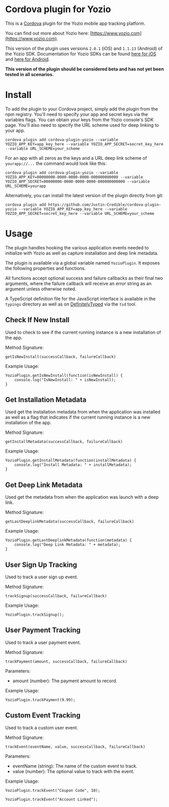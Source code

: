 # Cordova plugin for Yozio

This is a [Cordova](http://cordova.apache.org/) plugin for the Yozio mobile app tracking platform.

You can find out more about Yozio here: [https://www.yozio.com](https://www.yozio.com).

This version of the plugin uses versions `2.0.1` (iOS) and `1.1.13` (Android) of the Yozio SDK. Documentation for Yozio SDKs can be found [here for iOS](https://docs.yozio.com/documents/base-sdk-setup--2) and [here for Android](https://docs.yozio.com/documents/base-sdk-setup).

**This version of the plugin should be considered beta and has not yet been tested in all scenarios.**

# Install

To add the plugin to your Cordova project, simply add the plugin from the npm registry. You'll need to specify your app and secret keys via the variables flags. You can obtain your keys from the Yozio console's SDK page. You'll also need to specify the URL scheme used for deep linking to your app.

    cordova plugin add cordova-plugin-yozio --variable YOZIO_APP_KEY=app_key_here --variable YOZIO_APP_SECRET=secret_key_here --variable URL_SCHEME=your_scheme

For an app with all zeros as the keys and a URL deep link scheme of `yourapp://...` the command would look like this:

    cordova plugin add cordova-plugin-yozio --variable YOZIO_APP_KEY=00000000-0000-0000-0000-000000000000 --variable YOZIO_APP_SECRET=00000000-0000-0000-0000-000000000000 --variable URL_SCHEME=yourapp

Alternatively, you can install the latest version of the plugin directly from git:

    cordova plugin add https://github.com/Justin-Credible/cordova-plugin-yozio --variable YOZIO_APP_KEY=app_key_here --variable YOZIO_APP_SECRET=secret_key_here --variable URL_SCHEME=your_scheme

# Usage

The plugin handles hooking the various application events needed to initialize with Yozio as well as capture installation and deep link metadata.

The plugin is available via a global variable named `YozioPlugin`. It exposes the following properties and functions.

All functions accept optional success and failure callbacks as their final two arguments, where the failure callback will receive an error string as an argument unless otherwise noted.

A TypeScript definition file for the JavaScript interface is available in the `typings` directory as well as on [DefinitelyTyped](https://github.com/borisyankov/DefinitelyTyped) via the `tsd` tool.

## Check If New Install

Used to check to see if the current running instance is a new installation of the app.

Method Signature:

`getIsNewInstall(successCallback, failureCallback)`

Example Usage:

    YozioPlugin.getIsNewInstall(function(isNewInstall) {
        console.log("IsNewInstall: " + isNewInstall);
    }

## Get Installation Metadata

Used get the installation metadata from when the application was installed as well as a flag that indicates if the current running instance is a new installation of the app.

Method Signature:

`getInstallMetadata(successCallback, failureCallback)`

Example Usage:

    YozioPlugin.getInstallMetadata(function(installMetadata) {
        console.log("Install Metadata: " + installMetadata);
    }

## Get Deep Link Metadata

Used get the metadata from when the application was launch with a deep link.

Method Signature:

`getLastDeeplinkMetadata(successCallback, failureCallback)`

Example Usage:

    YozioPlugin.getLastDeeplinkMetadata(function(metadata) {
        console.log("Deep Link Metadata: " + metadata);
    }

## User Sign Up Tracking

Used to track a user sign up event.

Method Signature:

`trackSignup(successCallback, failureCallback)`

Example Usage:

    YozioPlugin.trackSignup();

## User Payment Tracking

Used to track a user payment event.

Method Signature:

`trackPayment(amount, successCallback, failureCallback)`

Parameters:

* amount (number): The payment amount to record.

Example Usage:

    YozioPlugin.trackPayment(9.99);

## Custom Event Tracking

Used to track a custom user event.

Method Signature:

`trackEvent(eventName, value, successCallback, failureCallback)`

Parameters:

* eventName (string): The name of the custom event to track.
* value (number): The optional value to track with the event.

Example Usage:

    YozioPlugin.trackEvent("Coupon Code", 10);
    
    YozioPlugin.trackEvent("Account Linked");
